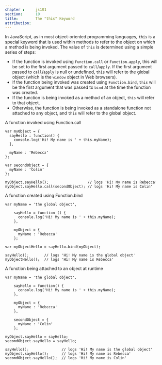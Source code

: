```yaml
---
chapter :     js101
section:      10
title:        The "this" Keyword
attribution:
---
```


In JavaScript, as in most object-oriented programming languages, `this` is a
special keyword that is used within methods to refer to the object on which a
method is being invoked. The value of `this` is determined using a simple series
of steps:

- If the function is invoked using `Function.call` or `Function.apply`, this will
  be set to the first argument passed to `call`/`apply`. If the first argument
  passed to `call`/`apply` is null or undefined, `this` will refer to the global
  object (which is the `window` object in Web browsers).
- If the function being invoked was created using `Function.bind`, `this` will be
  the first argument that was passed to `bind` at the time the function was
  created.
- If the function is being invoked as a method of an object, `this` will refer to
  that object.
- Otherwise, the function is being invoked as a standalone function not
  attached to any object, and `this` will refer to the global object.

<div class="example" markdown="1">
A function invoked using Function.call

    var myObject = {
      sayHello : function() {
        console.log('Hi! My name is ' + this.myName);
      },

      myName : 'Rebecca'
    };

    var secondObject = {
      myName : 'Colin'
    };

    myObject.sayHello();                  // logs 'Hi! My name is Rebecca'
    myObject.sayHello.call(secondObject); // logs 'Hi! My name is Colin'
</div>

<div class="example" markdown="1">
A function created using Function.bind

    var myName = 'the global object',

        sayHello = function () {
          console.log('Hi! My name is ' + this.myName);
        },

        myObject = {
          myName : 'Rebecca'
        };

    var myObjectHello = sayHello.bind(myObject);

    sayHello();       // logs 'Hi! My name is the global object'
    myObjectHello();  // logs 'Hi! My name is Rebecca'
</div>

<div class="example" markdown="1">
A function being attached to an object at runtime

    var myName = 'the global object',

        sayHello = function() {
          console.log('Hi! My name is ' + this.myName);
        },

        myObject = {
          myName : 'Rebecca'
        },

        secondObject = {
          myName : 'Colin'
        };

    myObject.sayHello = sayHello;
    secondObject.sayHello = sayHello;

    sayHello();               // logs 'Hi! My name is the global object'
    myObject.sayHello();      // logs 'Hi! My name is Rebecca'
    secondObject.sayHello();  // logs 'Hi! My name is Colin'
</div>

<div class="note" markdown="1'>
## Note

When invoking a function deep within a long namespace, it is often tempting to
reduce the amount of code you need to type by storing a reference to the actual
function as a single, shorter variable. It is important not to do this with
instance methods as this will cause the value of `this` within the function to
change, leading to incorrect code operation. For instance:

    var myNamespace = {
        myObject : {
          sayHello : function() {
            console.log('Hi! My name is ' + this.myName);
          },

          myName : 'Rebecca'
        }
    };

    var hello = myNamespace.myObject.sayHello;

    hello();  // logs 'Hi! My name is undefined'

You can, however, safely reduce everything up to the object on which the method is invoked:

    var myNamespace = {
        myObject : {
          sayHello : function() {
            console.log('Hi! My name is ' + this.myName);
          },

          myName : 'Rebecca'
        }
    };

    var obj = myNamespace.myObject;

    obj.sayHello();  // logs 'Hi! My name is Rebecca'
</div>
